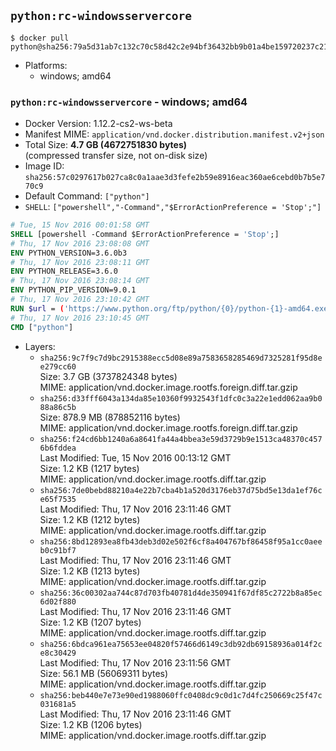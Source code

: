 ## `python:rc-windowsservercore`

```console
$ docker pull python@sha256:79a5d31ab7c132c70c58d42c2e94bf36432bb9b01a4be159720237c21d0236ba
```

-	Platforms:
	-	windows; amd64

### `python:rc-windowsservercore` - windows; amd64

-	Docker Version: 1.12.2-cs2-ws-beta
-	Manifest MIME: `application/vnd.docker.distribution.manifest.v2+json`
-	Total Size: **4.7 GB (4672751830 bytes)**  
	(compressed transfer size, not on-disk size)
-	Image ID: `sha256:57c0297617b027ca8c0a1aae3d3fefe2b59e8916eac360ae6cebd0b7b5e770c9`
-	Default Command: `["python"]`
-	`SHELL`: `["powershell","-Command","$ErrorActionPreference = 'Stop';"]`

```dockerfile
# Tue, 15 Nov 2016 00:01:58 GMT
SHELL [powershell -Command $ErrorActionPreference = 'Stop';]
# Thu, 17 Nov 2016 23:08:08 GMT
ENV PYTHON_VERSION=3.6.0b3
# Thu, 17 Nov 2016 23:08:11 GMT
ENV PYTHON_RELEASE=3.6.0
# Thu, 17 Nov 2016 23:08:14 GMT
ENV PYTHON_PIP_VERSION=9.0.1
# Thu, 17 Nov 2016 23:10:42 GMT
RUN $url = ('https://www.python.org/ftp/python/{0}/python-{1}-amd64.exe' -f $env:PYTHON_RELEASE, $env:PYTHON_VERSION); 	Write-Host ('Downloading {0} ...' -f $url); 	(New-Object System.Net.WebClient).DownloadFile($url, 'python.exe'); 		Write-Host 'Installing ...'; 	Start-Process python.exe -Wait 		-ArgumentList @( 			'/quiet', 			'InstallAllUsers=1', 			'TargetDir=C:\Python', 			'PrependPath=1', 			'Shortcuts=0', 			'Include_doc=0', 			'Include_test=0' 		); 		$env:PATH = [Environment]::GetEnvironmentVariable('PATH', [EnvironmentVariableTarget]::Machine); 		Write-Host 'Verifying install ...'; 	Write-Host '  python --version'; python --version; 		Write-Host 'Removing ...'; 	Remove-Item python.exe -Force; 		$pipInstall = ('pip=={0}' -f $env:PYTHON_PIP_VERSION); 	Write-Host ('Installing {0} ...' -f $pipInstall); 	pip install --no-cache-dir --upgrade --force-reinstall $pipInstall; 		Write-Host 'Verifying pip install ...'; 	pip --version; 		Write-Host 'Complete.';
# Thu, 17 Nov 2016 23:10:45 GMT
CMD ["python"]
```

-	Layers:
	-	`sha256:9c7f9c7d9bc2915388ecc5d08e89a7583658285469d7325281f95d8ee279cc60`  
		Size: 3.7 GB (3737824348 bytes)  
		MIME: application/vnd.docker.image.rootfs.foreign.diff.tar.gzip
	-	`sha256:d33fff6043a134da85e10360f9932543f1dfc0c3a22e1edd062aa9b088a86c5b`  
		Size: 878.9 MB (878852116 bytes)  
		MIME: application/vnd.docker.image.rootfs.foreign.diff.tar.gzip
	-	`sha256:f24cd6bb1240a6a8641fa44a4bbea3e59d3729b9e1513ca48370c4576b6fddea`  
		Last Modified: Tue, 15 Nov 2016 00:13:12 GMT  
		Size: 1.2 KB (1217 bytes)  
		MIME: application/vnd.docker.image.rootfs.diff.tar.gzip
	-	`sha256:7de0bebd88210a4e22b7cba4b1a520d3176eb37d75bd5e13da1ef76ce65f7535`  
		Last Modified: Thu, 17 Nov 2016 23:11:46 GMT  
		Size: 1.2 KB (1212 bytes)  
		MIME: application/vnd.docker.image.rootfs.diff.tar.gzip
	-	`sha256:8bd12893ea8fb43deb3d02e502f6cf8a404767bf86458f95a1cc0aeeb0c91bf7`  
		Last Modified: Thu, 17 Nov 2016 23:11:46 GMT  
		Size: 1.2 KB (1213 bytes)  
		MIME: application/vnd.docker.image.rootfs.diff.tar.gzip
	-	`sha256:36c00302aa744c87d703fb40781d4de350941f67df85c2722b8a85ec6d02f880`  
		Last Modified: Thu, 17 Nov 2016 23:11:46 GMT  
		Size: 1.2 KB (1207 bytes)  
		MIME: application/vnd.docker.image.rootfs.diff.tar.gzip
	-	`sha256:6bdca961ea75653ee04820f57466d6149c3db92db69158936a014f2ce8c30429`  
		Last Modified: Thu, 17 Nov 2016 23:11:56 GMT  
		Size: 56.1 MB (56069311 bytes)  
		MIME: application/vnd.docker.image.rootfs.diff.tar.gzip
	-	`sha256:beb440e7e73e90ed1988060ffc0408dc9c0d1c7d4fc250669c25f47c031681a5`  
		Last Modified: Thu, 17 Nov 2016 23:11:46 GMT  
		Size: 1.2 KB (1206 bytes)  
		MIME: application/vnd.docker.image.rootfs.diff.tar.gzip
